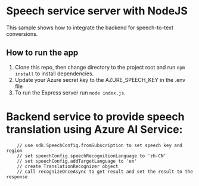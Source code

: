 # Speech service server with NodeJS

This sample shows how to integrate the backend for speech-to-text conversions.

## How to run the app

1. Clone this repo, then change directory to the project root and run `npm install` to install dependencies.
2. Update your Azure secret key to the AZURE_SPEECH_KEY in the .env file
3. To run the Express server run `node index.js`.

# Backend service to provide speech translation using Azure AI Service:
        // use sdk.SpeechConfig.fromSubscription to set speech key and region
        // set speechConfig.speechRecognitionLanguage to 'zh-CN'
        // set speechConfig.addTargetLanguage to 'en'
        // create TranslationRecognizer object
        // call recognizeOnceAsync to get result and set the result to the response
